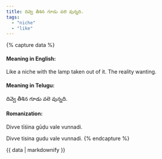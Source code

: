```yaml
---
title: దివ్వె తీశిన గూడు వలె వున్నది.
tags:
  - "niche"
  - "like"
---
```


{% capture data %}
#### Meaning in English:
Like a niche with the lamp taken out of it.
The reality wanting.

#### Meaning in Telugu:
దివ్వె తీశిన గూడు వలె వున్నది.

#### Romanization:
Divve tīśina gūḍu vale vunnadi.

Divve tisina gudu vale vunnadi.
{% endcapture %}

{{ data | markdownify }}

